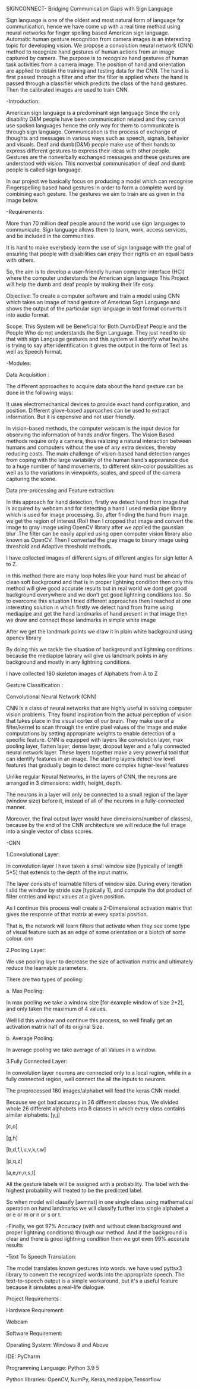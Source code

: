SIGNCONNECT- Bridging Communication Gaps with Sign Language

Sign language is one of the oldest and most natural form of language for communication, hence we have come up with a real time method using neural networks for finger spelling based American sign language. Automatic human gesture recognition from camera images is an interesting topic for developing vision. We propose a convolution neural network (CNN) method to recognize hand gestures of human actions from an image captured by camera. The purpose is to recognize hand gestures of human task activities from a camera image. The position of hand and orientation are applied to obtain the training and testing data for the CNN. The hand is first passed through a filter and after the filter is applied where the hand is passed through a classifier which predicts the class of the hand gestures. Then the calibrated images are used to train CNN.

-Introduction:

American sign language is a predominant sign language Since the only disability D&M people have been communication related and they cannot use spoken languages hence the only way for them to communicate is through sign language. Communication is the process of exchange of thoughts and messages in various ways such as speech, signals, behavior and visuals. Deaf and dumb(D&M) people make use of their hands to express different gestures to express their ideas with other people. Gestures are the nonverbally exchanged messages and these gestures are understood with vision. This nonverbal communication of deaf and dumb people is called sign language.

In our project we basically focus on producing a model which can recognise Fingerspelling based hand gestures in order to form a complete word by combining each gesture. The gestures we aim to train are as given in the image below.



-Requirements:

More than 70 million deaf people around the world use sign languages to communicate. Sign language allows them to learn, work, access services, and be included in the communities.

It is hard to make everybody learn the use of sign language with the goal of ensuring that people with disabilities can enjoy their rights on an equal basis with others.

So, the aim is to develop a user-friendly human computer interface (HCI) where the computer understands the American sign language This Project will help the dumb and deaf people by making their life easy.

Objective: To create a computer software and train a model using CNN which takes an image of hand gesture of American Sign Language and shows the output of the particular sign language in text format converts it into audio format.

Scope: This System will be Beneficial for Both Dumb/Deaf People and the People Who do not understands the Sign Language. They just need to do that with sign Language gestures and this system will identify what he/she is trying to say after identification it gives the output in the form of Text as well as Speech format.

-Modules:

Data Acquisition :

The different approaches to acquire data about the hand gesture can be done in the following ways:

It uses electromechanical devices to provide exact hand configuration, and position. Different glove-based approaches can be used to extract information. But it is expensive and not user friendly.

In vision-based methods, the computer webcam is the input device for observing the information of hands and/or fingers. The Vision Based methods require only a camera, thus realizing a natural interaction between humans and computers without the use of any extra devices, thereby reducing costs. The main challenge of vision-based hand detection ranges from coping with the large variability of the human hand’s appearance due to a huge number of hand movements, to different skin-color possibilities as well as to the variations in viewpoints, scales, and speed of the camera capturing the scene.

Data pre-processing and Feature extraction:

In this approach for hand detection, firstly we detect hand from image that is acquired by webcam and for detecting a hand I used media pipe library which is used for image processing. So, after finding the hand from image we get the region of interest (Roi) then I cropped that image and convert the image to gray image using OpenCV library after we applied the gaussian blur .The filter can be easily applied using open computer vision library also known as OpenCV. Then I converted the gray image to binary image using threshold and Adaptive threshold methods.

I have collected images of different signs of different angles for sign letter A to Z.


in this method there are many loop holes like your hand must be ahead of clean soft background and that is in proper lightning condition then only this method will give good accurate results but in real world we dont get good background everywhere and we don’t get good lightning conditions too.
So to overcome this situation I tried different approaches then I reached at one interesting solution in which firstly we detect hand from frame using mediapipe and get the hand landmarks of hand present in that image then we draw and connect those landmarks in simple white image

After we get the landmark points we draw it in plain white background using opencv library

By doing this we tackle the situation of background and lightning conditions because the mediapipe labrary will give us landmark points in any background and mostly in any lightning conditions.


I have collected 180 skeleton images of Alphabets from A to Z

Gesture Classification :

Convolutional Neural Network (CNN)

CNN is a class of neural networks that are highly useful in solving computer vision problems. They found inspiration from the actual perception of vision that takes place in the visual cortex of our brain. They make use of a filter/kernel to scan through the entire pixel values of the image and make computations by setting appropriate weights to enable detection of a specific feature. CNN is equipped with layers like convolution layer, max pooling layer, flatten layer, dense layer, dropout layer and a fully connected neural network layer. These layers together make a very powerful tool that can identify features in an image. The starting layers detect low level features that gradually begin to detect more complex higher-level features

Unlike regular Neural Networks, in the layers of CNN, the neurons are arranged in 3 dimensions: width, height, depth.

The neurons in a layer will only be connected to a small region of the layer (window size) before it, instead of all of the neurons in a fully-connected manner.

Moreover, the final output layer would have dimensions(number of classes), because by the end of the CNN architecture we will reduce the full image into a single vector of class scores.

-CNN

1.Convolutional Layer:

In convolution layer I have taken a small window size [typically of length 5*5] that extends to the depth of the input matrix.

The layer consists of learnable filters of window size. During every iteration I slid the window by stride size [typically 1], and compute the dot product of filter entries and input values at a given position.

As I continue this process well create a 2-Dimensional activation matrix that gives the response of that matrix at every spatial position.

That is, the network will learn filters that activate when they see some type of visual feature such as an edge of some orientation or a blotch of some colour. cnn

2.Pooling Layer:

We use pooling layer to decrease the size of activation matrix and ultimately reduce the learnable parameters.

There are two types of pooling:

a. Max Pooling:

In max pooling we take a window size [for example window of size 2*2], and only taken the maximum of 4 values.

Well lid this window and continue this process, so well finally get an activation matrix half of its original Size.

b. Average Pooling:

In average pooling we take average of all Values in a window.


3.Fully Connected Layer:

In convolution layer neurons are connected only to a local region, while in a fully connected region, well connect the all the inputs to neurons.

The preprocessed 180 images/alphabet will feed the keras CNN model.

Because we got bad accuracy in 26 different classes thus, We divided whole 26 different alphabets into 8 classes in which every class contains similar alphabets: [y,j]

[c,o]

[g,h]

[b,d,f,I,u,v,k,r,w]

[p,q,z]

[a,e,m,n,s,t]

All the gesture labels will be assigned with a probability. The label with the highest probability will treated to be the predicted label.

So when model will classify [aemnst] in one single class using mathematical operation on hand landmarks we will classify further into single alphabet a or e or m or n or s or t.

-Finally, we got 97% Accuracy (with and without clean background and proper lightning conditions) through our method. And if the background is clear and there is good lightning condition then we got even 99% accurate results


-Text To Speech Translation:

The model translates known gestures into words. we have used pyttsx3 library to convert the recognized words into the appropriate speech. The text-to-speech output is a simple workaround, but it's a useful feature because it simulates a real-life dialogue.

Project Requirements :

Hardware Requirement:

Webcam

Software Requirement:

Operating System: Windows 8 and Above

IDE: PyCharm

Programming Language: Python 3.9 5

Python libraries: OpenCV, NumPy, Keras,mediapipe,Tensorflow

